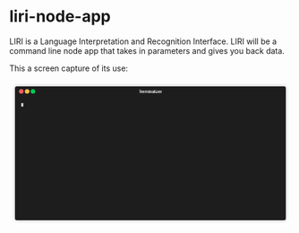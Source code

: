 # liri-node-app
LIRI is a Language Interpretation and Recognition Interface. LIRI will be a command line node app that takes in parameters and gives you back data.

This a screen capture of its use:

![liri-bot-in-action](https://github.com/joedmg58/liri-node-app/blob/master/liri-bot.gif)

